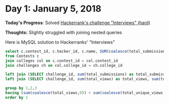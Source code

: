 <h1>Day 1: January 5, 2018</h1>

**Today's Progress**: Solved <a href='https://www.hackerrank.com/challenges/interviews/problem'>Hackerrank's challenge "Interviews" (hard)</a>

**Thoughts:** Slightly struggled with joining nested queries

Here is MySQL solution to Hackerranks' "Interviews"

```sql
select c.contest_id, c.hacker_id, c.name, SUM(coalesce(total_submissions,0)), SUM(coalesce(total_accepted_submissions,0)), sum(coalesce(total_views,0)), sum(coalesce(total_unique_views,0)) 
from Contests c
join colleges col on c.contest_id = col.contest_id
join challenges ch on col.college_id = ch.college_id

left join (SELECT challenge_id, sum(total_submissions) as total_submissions, sum(total_accepted_submissions) as total_accepted_submissions from submission_stats group by 1) s on ch.challenge_id = s.challenge_id
left join (SELECT challenge_id, sum(total_views) as total_views, sum(total_unique_views) as total_unique_views from view_stats group by 1) v on ch.challenge_id = v.challenge_id

group by 1,2,3
having (sum(coalesce(total_views,0)) + sum(coalesce(total_unique_views,0)) + SUM(coalesce(total_submissions,0)) + SUM(coalesce(total_accepted_submissions,0))) <> 0
order by 1

```
